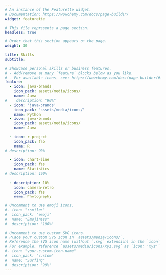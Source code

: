 ```yaml
---
# An instance of the Featurette widget.
# Documentation: https://wowchemy.com/docs/page-builder/
widget: featurette

# This file represents a page section.
headless: true

# Order that this section appears on the page.
weight: 30

title: Skills
subtitle:

# Showcase personal skills or business features.
# - Add/remove as many `feature` blocks below as you like.
# - For available icons, see: https://wowchemy.com/docs/page-builder/#icons
feature:
  - icon: java-brands
    icon_pack: assets/media/icons/
    name: Java
#    description: "90%"
  - icon: 'java-brands'
    icon_pack: 'assets/media/icons/'
    name: Python
  - icon: java-brands
    icon_pack: assets/media/icons/
    name: Java

  - icon: r-project
    icon_pack: fab
    name: R
# description: 90%
    
  - icon: chart-line
    icon_pack: fas
    name: Statistics
# description: 100%
    
  - description: 10%
    icon: camera-retro
    icon_pack: fas
    name: Photography

# Uncomment to use emoji icons.
#- icon: ":smile:"
#  icon_pack: "emoji"
#  name: "Emojiness"
#  description: "100%"

# Uncomment to use custom SVG icons.
# Place your custom SVG icon in `assets/media/icons/`.
# Reference the SVG icon name (without `.svg` extension) in the `icon` field.
# For example, reference `assets/media/icons/xyz.svg` as `icon: 'xyz'`
#- icon: "your-custom-icon-name"
#  icon_pack: "custom"
#  name: "Surfing"
#  description: "90%"
---
```

